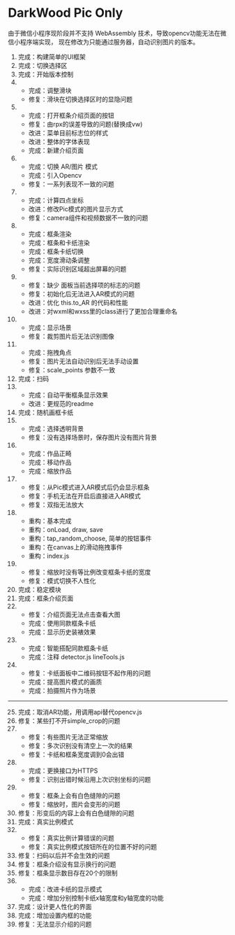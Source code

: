 # DarkWood Pic Only
由于微信小程序现阶段并不支持 WebAssembly 技术，导致opencv功能无法在微信小程序端实现，
现在修改为只能通过服务器，自动识别图片的版本。

1. 完成：构建简单的UI框架
2. 完成：切换选择区
3. 完成：开始版本控制
4.  - 完成：调整滑块
    - 修复：滑块在切换选择区时的显隐问题
5.  - 完成：打开框条介绍页面的按钮
    - 修复：由rpx的误差导致的问题(替换成vw)
    - 改进：菜单目前标志位的样式
    - 改进：整体的字体表现
    - 完成：新建介绍页面
6.  - 完成：切换 AR/图片 模式
    - 完成：引入Opencv
    - 修复：一系列表现不一致的问题
7.  - 完成：计算四点坐标
    - 改进：修改Pic模式的图片显示方式
    - 修复：camera组件和视频数据不一致的问题
8.  - 完成：框条渲染
    - 完成：框条和卡纸渲染
    - 完成：框条卡纸切换
    - 完成：宽度滑动条调整
    - 修复：实际识别区域超出屏幕的问题
9.  - 修复：缺少 面板当前选择项的标志的问题
    - 修复：初始化后无法进入AR模式的问题
    - 改进：优化 this.to_AR 的代码和性能
    - 改进：对wxml和wxss里的class进行了更加合理重命名
10. - 完成：显示场景
    - 修复：裁剪图片后无法识别图像
11. - 完成：拖拽角点
    - 修复：图片无法自动识别后无法手动设置
    - 修复：scale_points 参数不一致
12. 完成：扫码
13. - 完成：自动平衡框条显示效果
    - 改进：更规范的readme
14. 完成：随机画框卡纸
15. - 完成：选择透明背景
    - 修复：没有选择场景时，保存图片没有图片背景
16. - 完成：作品正畸
    - 完成：移动作品
    - 完成：缩放作品
17. - 修复：从Pic模式进入AR模式后仍会显示框条
    - 修复：手机无法在开启后直接进入AR模式
    - 修复：双指无法放大
18. - 重构：基本完成
    - 重构：onLoad, draw, save
    - 重构：tap_random_choose, 简单的按钮事件
    - 重构：在canvas上的滑动拖拽事件
    - 重构：index.js
19. - 修复：缩放时没有等比例改变框条卡纸的宽度
    - 修复：模式切换不人性化
20. 完成：稳定模块
21. 完成：框条介绍页面
22. - 修复：介绍页面无法点击查看大图
    - 完成：使用同款框条卡纸
    - 完成：显示历史装裱效果
23. - 完成：智能搭配同款框条卡纸
    - 完成：注释 detector.js lineTools.js
24. - 修复：卡纸面板中二维码按钮不起作用的问题
    - 完成：提高图片模式的画质
    - 完成：拍摄照片作为场景
---------------------------------------------
25. 完成：取消AR功能，用调用api替代opencv.js
26. 修复：某些打不开simple_crop的问题
27. - 修复：有些图片无法正常缩放
    - 修复：多次识别没有清空上一次的结果
    - 修复：卡纸和框条宽度调到0会出错
28. - 完成：更换接口为HTTPS
    - 修复：识别出错时候沿用上次识别坐标的问题
29. - 修复：框条上会有白色缝隙的问题
    - 修复：缩放时，图片会变形的问题
30. 修复：形变后的内容上会有白色缝隙的问题
31. 完成：真实比例模式
32. - 修复：真实比例计算错误的问题
    - 修复：真实比例模式按钮所在的位置不好的问题
33. 修复：扫码以后并不会生效的问题
34. 修复：框条介绍没有显示换行的问题
35. 修复：框条显示数目存在20个的限制
36. - 完成：改进卡纸的显示模式
    - 完成：增加分别控制卡纸x轴宽度和y轴宽度的功能
37. 完成：设计更人性化的界面
38. 完成：增加设置内框的功能
39. 修复：无法显示介绍的问题